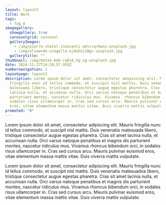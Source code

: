 ```yaml
---
layout: layout3
title: Work
tags:
  - Tag A
imagegallery:
  showgallery: true
  carouselgrid: carousel
  galleryImages:
    - /img/pierre-chatel-innocenti-amlcrqr6wns-unsplash.jpg
    - /img/elimende-inagella-oj8ahnj18gc-unsplash.jpg
  gallerytitle: ""
thumbnail: /img/matze-bob-rq8i6_hg_og-unsplash.jpg
date: 2024-11-17T14:29:57.955Z
numbernavigation: 1
layoutpage: layout3
description: Lorem ipsum dolor sit amet, consectetur adipiscing elit. Mauris
  fringilla nunc id tellus commodo, et suscipit nisl mattis. Duis venenatis
  malesuada libero, tristique consectetur augue egestas pharetra. Cras sit amet
  lacinia nulla, et accumsan nulla. Orci varius natoque penatibus et magnis dis
  parturient montes, nascetur ridiculus mus. Vivamus  rhoncus bibendum orci, in
  sodales risus ullamcorper in. Cras sed cursus arcu. Mauris pulvinar euismod
  eros, vitae elementum massa mattis vitae. Duis viverra mattis vulputate.
promoted: "0"
---
```


Lorem ipsum dolor sit amet, consectetur adipiscing elit. Mauris fringilla nunc id tellus commodo, et suscipit nisl mattis. Duis venenatis malesuada libero, tristique consectetur augue egestas pharetra. Cras sit amet lacinia nulla, et accumsan nulla. Orci varius natoque penatibus et magnis dis parturient montes, nascetur ridiculus mus. Vivamus rhoncus bibendum orci, in sodales risus ullamcorper in. Cras sed cursus arcu. Mauris pulvinar euismod eros, vitae elementum massa mattis vitae. Duis viverra mattis vulputate.

Lorem ipsum dolor sit amet, consectetur adipiscing elit. Mauris fringilla nunc id tellus commodo, et suscipit nisl mattis. Duis venenatis malesuadva libero, tristique consectetur augue egestas pharetra. Cras sit amet lacinia nulla, et accumsan nulla. Orci varius natoque penatibus et magnis dis parturient montes, nascetur ridiculus mus. Vivamus rhoncus bibendum orci, in sodales risus ullamcorper in. Cras sed cursus arcu. Mauris pulvinar euismod eros, vitae elementum massa mattis vitae. Duis viverra mattis vulputate.

